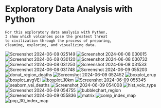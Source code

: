 # Exploratory Data Analysis with Python
    For this exploratory data analysis with Python, 
    I show which volcanoes pose the greatest threat
    to civilization through the process of preparing,
    cleaning, exploring, and visualizing data. 
    
![Screenshot 2024-06-08 025149](https://github.com/Matteo2979/Volcano-Analysis/assets/105907530/2bb02d92-0187-453c-a069-d9e5932177e3)
![Screenshot 2024-06-08 030015](https://github.com/Matteo2979/Volcano-Analysis/assets/105907530/c5a6c277-1622-43c0-88a0-475e28275a60)
![Screenshot 2024-06-08 030120](https://github.com/Matteo2979/Volcano-Analysis/assets/105907530/d99a3f41-7c5f-4a85-a0d1-6e06b0e201f4)
![Screenshot 2024-06-08 030732](https://github.com/Matteo2979/Volcano-Analysis/assets/105907530/23626e7a-5fcc-4e8c-b5dd-b345880330f4)
![Screenshot 2024-06-08 031250](https://github.com/Matteo2979/Volcano-Analysis/assets/105907530/d0a972d2-c017-4f83-a7e8-c58ed0955be9)
![Screenshot 2024-06-08 031533](https://github.com/Matteo2979/Volcano-Analysis/assets/105907530/dfc26edf-6031-4225-ae78-1a86efb60612)
![Screenshot 2024-06-08 031748](https://github.com/Matteo2979/Volcano-Analysis/assets/105907530/454a88b0-732a-4d95-9b32-94eded1375c6)
![Screenshot 2024-06-09 055203](https://github.com/Matteo2979/Volcano-Analysis/assets/105907530/f885714c-8aa9-4c03-80e2-92321d899713)
![donut_region_deaths](https://github.com/Matteo2979/Volcano-Analysis/assets/105907530/2ca18ce1-a977-4143-8cdc-4b6c4905e878)
![Screenshot 2024-06-09 052452](https://github.com/Matteo2979/Volcano-Analysis/assets/105907530/90b0581a-46d3-4e51-beaa-ec04f2222393)
![boxplot_erup](https://github.com/Matteo2979/Volcano-Analysis/assets/105907530/6921506a-bd3f-4431-bbe7-a822cc721037)
![boxplot_avgVEI](https://github.com/Matteo2979/Volcano-Analysis/assets/105907530/4d336b7c-b42c-43e8-9a9c-1edaed87fbfa)
![boxplot_10km](https://github.com/Matteo2979/Volcano-Analysis/assets/105907530/5e20a4ae-1689-421a-b3bd-58a82b83225c)
![Screenshot 2024-06-09 055345](https://github.com/Matteo2979/Volcano-Analysis/assets/105907530/06d1041b-d9b5-4dad-90bb-9b93e398cf9a)
![seaborn_vei_deaths](https://github.com/Matteo2979/Volcano-Analysis/assets/105907530/d9658678-440c-433b-9da3-ee719cb85f11)
![Screenshot 2024-06-09 054008](https://github.com/Matteo2979/Volcano-Analysis/assets/105907530/5607c9eb-60fc-43f2-aa87-035ba249d337)
![hist_volc_type](https://github.com/Matteo2979/Volcano-Analysis/assets/105907530/59523e45-4e45-4176-9275-a5a76cde2aa7)
![Screenshot 2024-06-09 054755](https://github.com/Matteo2979/Volcano-Analysis/assets/105907530/43afa1bc-0058-4875-bea1-1f90487f5434)
![bubblechart_region](https://github.com/Matteo2979/Volcano-Analysis/assets/105907530/f098df99-77f3-4958-90b1-d2fa3b8a2699)
![Screenshot 2024-06-09 055836](https://github.com/Matteo2979/Volcano-Analysis/assets/105907530/212f5b0a-24df-4d86-ba70-a158ccad39da)
![matrix](https://github.com/Matteo2979/Volcano-Analysis/assets/105907530/18f476b9-8962-4c12-89ec-b8a3759352b9)
![comp_index_map](https://github.com/Matteo2979/Volcano-Analysis/assets/105907530/b94d7ad7-19be-4514-b039-7884f9f419c6)
![pop_30_index_map](https://github.com/Matteo2979/Volcano-Analysis/assets/105907530/607408ed-979a-4511-82e9-a5442d84ad6b)
